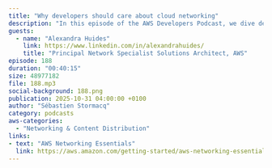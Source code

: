 ```yaml
---
title: "Why developers should care about cloud networking"
description: "In this episode of the AWS Developers Podcast, we dive deep into the world of networking from a developer's perspective. Join host Sebastien Stormacq and guest Alex Huides, Principal Network Specialist Solutions Architect at AWS, as they explore why developers should care about networking in the cloud. They discuss the evolution of networking roles from traditional IT to cloud environments, explain fundamental AWS networking concepts, and examine various connectivity options like VPC Peering, Transit Gateway, and PrivateLink. The conversation highlights the challenges of managing network connectivity at scale in multi-account and multi-region architectures, while setting the stage for a deeper discussion about Amazon VPC Lattice in next week's episode."
guests:
  - name: "Alexandra Huides"
    link: https://www.linkedin.com/in/alexandrahuides/
    title: "Principal Network Specialist Solutions Architect, AWS"
episode: 188
duration: "00:40:15" 
size: 48977182
file: 188.mp3
social-background: 188.png
publication: 2025-10-31 04:00:00 +0100
author: "Sébastien Stormacq"
category: podcasts
aws-categories:
  - "Networking & Content Distribution"
links:
- text: "AWS Networking Essentials"
  link: https://aws.amazon.com/getting-started/aws-networking-essentials/
---
```

